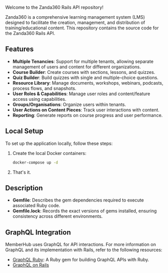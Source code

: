 Welcome to the Zanda360 Rails API repository!

 Zanda360 is a comprehensive learning management system (LMS) designed to facilitate the creation, management, and distribution of training/educational content. This repository contains the source code for the Zanda360 Rails API.

## Features

- **Multiple Tenancies**: Support for multiple tenants, allowing separate management of users and content for different organizations.
- **Course Builder**: Create courses with sections, lessons, and quizzes.
- **Quiz Builder**: Build quizzes with single and multiple-choice questions.
- **Resource Library**: Manage documents, workshops, webinars, podcasts, process flows, and snapshots.
- **User Roles & Capabilities**: Manage user roles and content/feature access using capabilities.
- **Groups/Organisations**: Organize users within tenants.
- **User Actions on Content Pieces**: Track user interactions with content.
- **Reporting**: Generate reports on course progress and user performance.

## Local Setup

To set up the application locally, follow these steps:

1. Create the local Docker containers:
    ```sh
    docker-compose up -d
    ```

2. That's it.

## Description

- **Gemfile**: Describes the gem dependencies required to execute associated Ruby code.
- **Gemfile.lock**: Records the exact versions of gems installed, ensuring consistency across different environments.

## GraphQL Integration

MemberHub uses GraphQL for API interactions. For more information on GraphQL and its implementation with Rails, refer to the following resources:
- [GraphQL Ruby](https://graphql-ruby.org/): A Ruby gem for building GraphQL APIs with Ruby.
- [GraphQL on Rails](https://evilmartians.com/chronicles/graphql-on-rails-1-from-zero-to-the-first-query)
